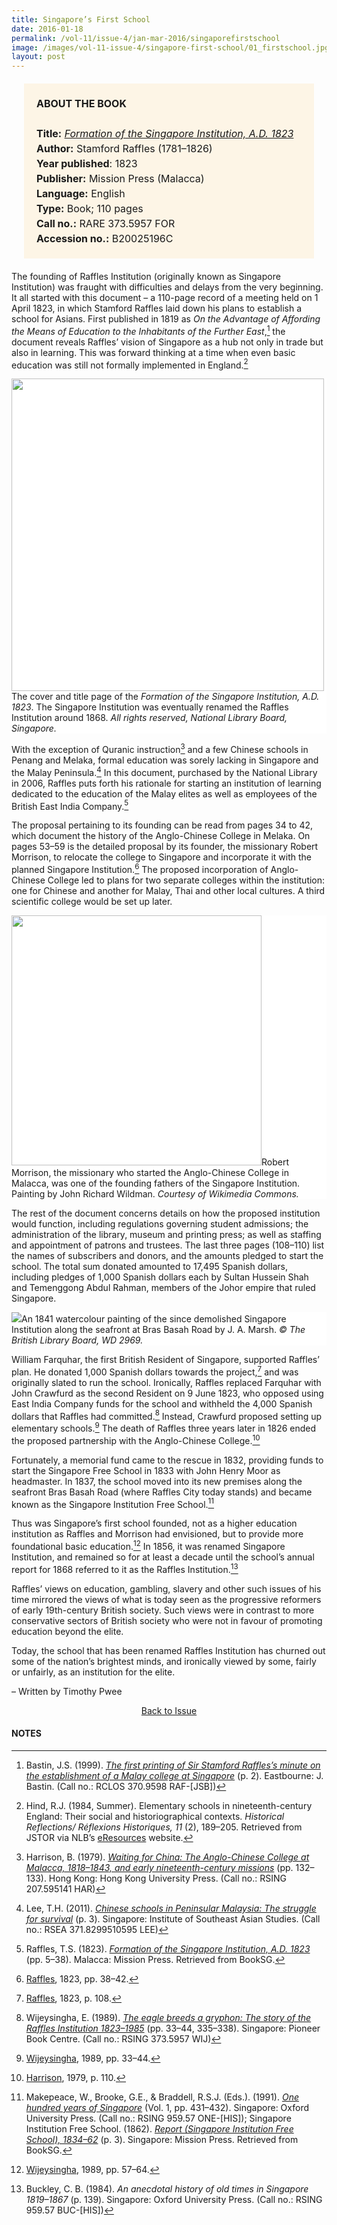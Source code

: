 ```yaml
---
title: Singapore’s First School
date: 2016-01-18
permalink: /vol-11/issue-4/jan-mar-2016/singaporefirstschool
image: /images/vol-11-issue-4/singapore-first-school/01_firstschool.jpg
layout: post
---
```

<span style="background-colour: #fdf5e6; padding: 20px; margin: 20px; background:#fdf5e6; display:block; font-size:1rem; line-height:1.5rem;"><b>ABOUT THE BOOK</b>
<br><br>
<b>Title:</b> <i><a href="https://eresources.nlb.gov.sg/printheritage/detail/c862d6a7-03d3-4333-9191-36bb78288b2f.aspx">Formation of the Singapore Institution, A.D. 1823</a></i>
<br>
<b>Author:</b> Stamford Raffles (1781–1826)
<br>
<b>Year published</b>: 1823
<br>
<b>Publisher:</b> Mission Press (Malacca)
<br>
<b>Language:</b> English
<br>
<b>Type:</b> Book; 110 pages
<br>
<b>Call no.:</b> RARE 373.5957 FOR
<br>
<b>Accession no.:</b> B20025196C</span>

The founding of Raffles Institution (originally known as Singapore Institution) was fraught with difficulties and delays from the very beginning. It all started with this document – a 110-page record of a meeting held on 1 April 1823, in which Stamford Raffles laid down his plans to establish a school for Asians. First published in 1819 as *On the Advantage of Affording the Means of  Education to the  Inhabitants of the Further East*,[^1] the document reveals Raffles’ vision of Singapore as a hub not only in trade but also in learning. This was forward thinking at a time when even basic education was still not formally implemented in England.[^2]

<div style="background-color: white;"><img style="width:500px" src="/images/vol-11-issue-4/singapore-first-school/01a_firstschool.jpg">The cover and title page of the <i>Formation of the Singapore Institution, A.D. 1823</i>. The Singapore Institution was eventually renamed the Raffles Institution around 1868. <i>All rights reserved, National Library Board, Singapore.</i></div>

With the exception of Quranic instruction[^3] and a few Chinese schools in Penang and Melaka, formal education was sorely lacking in Singapore and the Malay Peninsula.[^4] In this document, purchased by the National Library in 2006, Raffles puts forth his rationale for starting an institution of learning dedicated to the education of the Malay elites as well as employees of the British East India Company.[^5]

The proposal pertaining to its founding can be read from pages 34 to 42, which document the history of the Anglo-Chinese College in Melaka. On pages 53–59 is the detailed proposal by its founder, the missionary Robert Morrison, to relocate the college to Singapore and incorporate it with the planned Singapore Institution.[^6] The proposed incorporation of Anglo-Chinese College led to plans for two separate colleges within the institution: one for Chinese and another for Malay, Thai and other local cultures. A third scientific college would be set up later.

<div style="background-color: white;"><img style="width:400px" src="/images/vol-11-issue-4/singapore-first-school/03_firstschool.jpg">Robert Morrison, the missionary who started the Anglo-Chinese College in Malacca, was one of the founding fathers of the Singapore Institution. Painting by John Richard Wildman. <i>Courtesy of Wikimedia Commons.</i></div>

The rest of the document concerns details on how the proposed institution would function, including regulations governing student admissions; the administration of the library, museum and printing press; as well as staffing and appointment of patrons and trustees. The last three pages (108–110) list the names of subscribers and donors, and the amounts pledged to start the school. The total sum donated amounted to 17,495 Spanish dollars, including pledges of 1,000 Spanish dollars each by Sultan Hussein Shah and Temenggong Abdul Rahman, members of the Johor empire that ruled Singapore.

<div style="background-color: white;"><img src="/images/vol-11-issue-4/singapore-first-school/02_firstschool.jpg">An 1841 watercolour painting of the since demolished Singapore Institution along the seafront at Bras Basah Road by J. A. Marsh. <i>© The British Library Board, WD 2969.</i></div>

William Farquhar, the first British Resident of Singapore, supported Raffles’ plan. He donated 1,000 Spanish dollars towards the project,[^8] and was originally slated to run the school. Ironically, Raffles replaced Farquhar with John Crawfurd as the second Resident on 9 June 1823, who opposed using East India Company funds for the school and withheld the 4,000 Spanish dollars that Raffles had committed.[^9] Instead, Crawfurd proposed setting up elementary schools.[^10] The death of Raffles three years later in 1826 ended the proposed partnership with the Anglo-Chinese College.[^11]

Fortunately, a memorial fund came to the rescue in 1832, providing funds to start the Singapore Free School in 1833 with John Henry Moor as headmaster. In 1837, the school moved into its new premises along the seafront Bras Basah Road (where Raffles City today stands) and became known as the Singapore Institution Free School.[^12]

Thus was Singapore’s first school founded, not as a higher education institution as Raffles and Morrison had envisioned, but to provide more foundational basic education.[^13] In 1856, it was renamed Singapore Institution, and remained so for at least a decade until the school’s annual report for 1868 referred to it as the Raffles Institution.[^14]

Raffles’ views on education, gambling, slavery and other such issues of his time mirrored the views of what is today seen as the progressive reformers of early 19th-century British society. Such views were in contrast to more conservative sectors of British society who were not in favour of promoting education beyond the elite.

Today, the school that has been renamed Raffles Institution has churned out some of the nation’s brightest minds, and ironically viewed by some, fairly or unfairly, as an institution for the elite.

– Written by Timothy Pwee

<a href="/vol-11/issue-4/jan-mar-2016/"><center>Back to Issue</center></a>

#### **NOTES**

[^1]:Bastin, J.S. (1999). *[The first printing of Sir Stamford Raffles’s minute on the establishment of a Malay college at Singapore](http://eservice.nlb.gov.sg/item_holding_s.aspx?bid=200665030)* (p. 2). Eastbourne: J. Bastin. (Call no.: RCLOS 370.9598 RAF-[JSB])

[^2]:Hind, R.J. (1984, Summer). Elementary schools in nineteenth-century England: Their social and historiographical contexts. *Historical Reflections/ Réflexions Historiques, 11* (2), 189–205. Retrieved from JSTOR via NLB’s [eResources](http://eresources.nlb.gov.sg) website.

[^3]:Harrison, B. (1979). *[Waiting for China: The Anglo-Chinese College at Malacca, 1818–1843, and early nineteenth-century missions](http://eservice.nlb.gov.sg/item_holding_s.aspx?bid=1710735)* (pp. 132–133). Hong Kong: Hong Kong University Press. (Call no.: RSING 207.595141 HAR)

[^4]:Lee, T.H. (2011). *[Chinese schools in Peninsular Malaysia: The struggle for survival](http://eservice.nlb.gov.sg/item_holding_s.aspx?bid=13902784)* (p. 3). Singapore: Institute of Southeast Asian Studies. (Call no.: RSEA 371.8299510595 LEE)

[^5]:Raffles, T.S. (1823). *[Formation of the Singapore Institution, A.D. 1823](http://eresources.nlb.gov.sg/printheritage/detail/c862d6a7-03d3-4333-9191-36bb78288b2f.aspx)* (pp. 5–38). Malacca: Mission Press. Retrieved from BookSG.

[^6]:[Raffles](http://eresources.nlb.gov.sg/printheritage/detail/c862d6a7-03d3-4333-9191-36bb78288b2f.aspx), 1823, pp. 38–42.

[^7]:[Bastin](http://eservice.nlb.gov.sg/item_holding_s.aspx?bid=200665030), 1999, p. 2.

[^8]:[Raffles](http://eresources.nlb.gov.sg/printheritage/detail/c862d6a7-03d3-4333-9191-36bb78288b2f.aspx), 1823, p. 108.

[^9]:Wijeysingha, E. (1989). *[The eagle breeds a gryphon: The story of the Raffles Institution 1823–1985](http://eservice.nlb.gov.sg/item_holding_s.aspx?bid=5662156)* (pp. 33–44, 335–338). Singapore: Pioneer Book Centre. (Call no.: RSING 373.5957 WIJ)

[^10]:[Wijeysingha](http://eservice.nlb.gov.sg/item_holding_s.aspx?bid=5662156), 1989, pp. 33–44.

[^11]:[Harrison](http://eservice.nlb.gov.sg/item_holding_s.aspx?bid=1710735), 1979, p. 110.

[^12]:Makepeace, W., Brooke, G.E., & Braddell, R.S.J. (Eds.). (1991). *[One hundred years of Singapore](http://eservice.nlb.gov.sg/item_holding_s.aspx?bid=6203718)* (Vol. 1, pp. 431–432). Singapore: Oxford University Press. (Call no.: RSING 959.57 ONE-[HIS]); Singapore Institution Free School. (1862). *[Report (Singapore Institution Free School), 1834–62](http://eresources.nlb.gov.sg/printheritage/detail/09dfc891-a6fc-451a-8008-51162dc7567c.aspx)* (p. 3). Singapore: Mission Press. Retrieved from BookSG.

[^13]:[Wijeysingha](http://eservice.nlb.gov.sg/item_holding_s.aspx?bid=5662156), 1989, pp. 57–64.

[^14]:Buckley, C. B. (1984). *An anecdotal history of old times
in Singapore 1819–1867* (p. 139). Singapore: Oxford
University Press. (Call no.: RSING 959.57 BUC-[HIS])